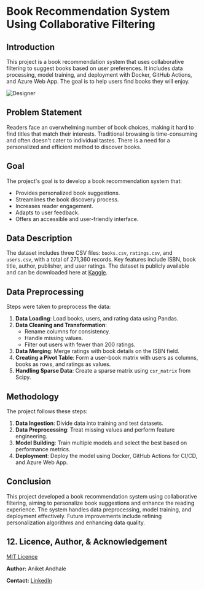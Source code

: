 # Book Recommendation System Using Collaborative Filtering
## Introduction
This project is a book recommendation system that uses collaborative filtering to suggest books based on user preferences. It includes data processing, model training, and deployment with Docker, GitHub Actions, and Azure Web App. The goal is to help users find books they will enjoy.

![Designer](https://github.com/aniketandhale08/Book-recommendation-system-using-collaborative-filtering/assets/99685171/b8142068-6eac-410b-a8c7-6314a9eeaf41)

## Problem Statement
Readers face an overwhelming number of book choices, making it hard to find titles that match their interests. Traditional browsing is time-consuming and often doesn't cater to individual tastes. There is a need for a personalized and efficient method to discover books.

## Goal
The project's goal is to develop a book recommendation system that:
- Provides personalized book suggestions.
- Streamlines the book discovery process.
- Increases reader engagement.
- Adapts to user feedback.
- Offers an accessible and user-friendly interface.

## Data Description
The dataset includes three CSV files: `books.csv`, `ratings.csv`, and `users.csv`, with a total of 271,360 records. Key features include ISBN, book title, author, publisher, and user ratings.
The dataset is publicly available and can be downloaded here at [Kaggle](https://www.kaggle.com/datasets/saurabhbagchi/books-dataset/data). 

## Data Preprocessing
Steps were taken to preprocess the data:
1. **Data Loading**: Load books, users, and rating data using Pandas.
2. **Data Cleaning and Transformation**:
   - Rename columns for consistency.
   - Handle missing values.
   - Filter out users with fewer than 200 ratings.
3. **Data Merging**: Merge ratings with book details on the ISBN field.
4. **Creating a Pivot Table**: Form a user-book matrix with users as columns, books as rows, and ratings as values.
5. **Handling Sparse Data**: Create a sparse matrix using `csr_matrix` from Scipy.

## Methodology
The project follows these steps:
1. **Data Ingestion**: Divide data into training and test datasets.
2. **Data Preprocessing**: Treat missing values and perform feature engineering.
3. **Model Building**: Train multiple models and select the best based on performance metrics.
4. **Deployment**: Deploy the model using Docker, GitHub Actions for CI/CD, and Azure Web App.

## Conclusion
This project developed a book recommendation system using collaborative filtering, aiming to personalize book suggestions and enhance the reading experience. The system handles data preprocessing, model training, and deployment effectively. Future improvements include refining personalization algorithms and enhancing data quality.

## 12. Licence, Author, & Acknowledgement

[MIT Licence](LICENSE)

**Author:** Aniket Andhale

**Contact:** [LinkedIn](https://www.linkedin.com/in/aniketandhale08/)
